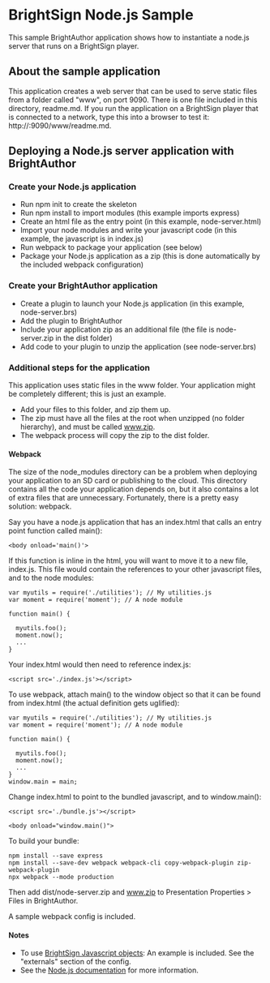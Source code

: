 # BrightSign Node.js Sample

This sample BrightAuthor application shows how to instantiate a node.js server that runs on a BrightSign player.

## About the sample application
This application creates a web server that can be used to serve static files from a folder called "www", on port 9090. There is one file included in this directory, readme.md. If you run the application on a BrightSign player that is connected to a network, type this into a browser to test it: http://<ip address of brightsign>:9090/www/readme.md.

## Deploying a Node.js server application with BrightAuthor 	
### Create your Node.js application
* Run npm init to create the skeleton
* Run npm install to import modules (this example imports express)
* Create an html file as the entry point (in this example, node-server.html)
* Import your node modules and write your javascript code (in this example, the javascript is in index.js)
* Run webpack to package your application (see below)
* Package your Node.js application as a zip (this is done automatically by the included webpack configuration)

### Create your BrightAuthor application
* Create a plugin to launch your Node.js application (in this example, node-server.brs)
* Add the plugin to BrightAuthor
* Include your application zip as an additional file (the file is node-server.zip in the dist folder)
* Add code to your plugin to unzip the application (see node-server.brs)

### Additional steps for the application
This application uses static files in the www folder. Your application might be completely different; this is just an example.

* Add your files to this folder, and zip them up. 
* The zip must have all the files at the root when unzipped (no folder hierarchy), and must be called www.zip. 
* The webpack process will copy the zip to the dist folder.

#### Webpack
The size of the node_modules directory can be a problem when deploying your application to an SD card or publishing to the cloud. This directory contains all the code your application depends on, but it also contains a lot of extra files that are unnecessary.  Fortunately, there is a pretty easy solution: webpack.
 
Say you have a node.js application that has an index.html that calls an entry point function called main():

``` 
<body onload='main()'>
```
If this function is inline in the html, you will want to move it to a new file, index.js. This file would contain the references to your other javascript files, and to the node modules:
 
```
var myutils = require('./utilities'); // My utilities.js
var moment = require('moment'); // A node module
 
function main() {
 
  myutils.foo();
  moment.now();
  ...
}

```
Your index.html would then need to reference index.js:

``` 
<script src='./index.js'></script>
```
 
To use webpack, attach main() to the window object so that it can be found from index.html (the actual definition gets uglified):

``` 
var myutils = require('./utilities'); // My utilities.js
var moment = require('moment'); // A node module
 
function main() {
 
  myutils.foo();
  moment.now();
  ...
}
window.main = main;
```
 
Change index.html to point to the bundled javascript, and to window.main():

``` 
<script src='./bundle.js'></script>
 
<body onload="window.main()">
```
 
To build your bundle:

```
npm install --save express
npm install --save-dev webpack webpack-cli copy-webpack-plugin zip-webpack-plugin
npx webpack --mode production
```
 
Then add dist/node-server.zip and www.zip to Presentation Properties > Files in BrightAuthor.
 
A sample webpack config is included.  

#### Notes
* To use [BrightSign Javascript objects](http://docs.brightsign.biz/display/DOC/JavaScript+API): An example is included. See the "externals" section of the config.
* See the [Node.js documentation](http://docs.brightsign.biz/display/DOC/Node.js) for more information.

